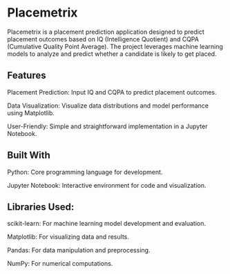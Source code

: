 # Placemetrix

Placemetrix is a placement prediction application designed to predict placement outcomes based on IQ (Intelligence Quotient) and CQPA (Cumulative Quality Point Average). The project leverages machine learning models to analyze and predict whether a candidate is likely to get placed.

## Features

Placement Prediction: Input IQ and CQPA to predict placement outcomes.

Data Visualization: Visualize data distributions and model performance using Matplotlib.

User-Friendly: Simple and straightforward implementation in a Jupyter Notebook.

## Built With

Python: Core programming language for development.

Jupyter Notebook: Interactive environment for code and visualization.

## Libraries Used:

scikit-learn: For machine learning model development and evaluation.

Matplotlib: For visualizing data and results.

Pandas: For data manipulation and preprocessing.

NumPy: For numerical computations.
